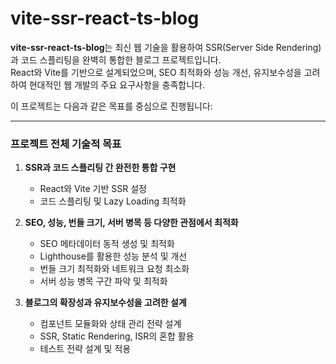 # vite-ssr-react-ts-blog
**vite-ssr-react-ts-blog**는 최신 웹 기술을 활용하여 SSR(Server Side Rendering)과 코드 스플리팅을 완벽히 통합한 블로그 프로젝트입니다.  
React와 Vite를 기반으로 설계되었으며, SEO 최적화와 성능 개선, 유지보수성을 고려하여 현대적인 웹 개발의 주요 요구사항을 충족합니다.

이 프로젝트는 다음과 같은 목표를 중심으로 진행됩니다:

---

### 프로젝트 전체 기술적 목표
1. **SSR과 코드 스플리팅 간 완전한 통합 구현**
   - React와 Vite 기반 SSR 설정
   - 코드 스플리팅 및 Lazy Loading 최적화

2. **SEO, 성능, 번들 크기, 서버 병목 등 다양한 관점에서 최적화**
   - SEO 메타데이터 동적 생성 및 최적화
   - Lighthouse를 활용한 성능 분석 및 개선
   - 번들 크기 최적화와 네트워크 요청 최소화
   - 서버 성능 병목 구간 파악 및 최적화

3. **블로그의 확장성과 유지보수성을 고려한 설계**
   - 컴포넌트 모듈화와 상태 관리 전략 설계
   - SSR, Static Rendering, ISR의 혼합 활용
   - 테스트 전략 설계 및 적용
